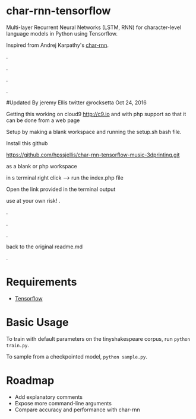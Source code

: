 # char-rnn-tensorflow
Multi-layer Recurrent Neural Networks (LSTM, RNN) for character-level language models in Python using Tensorflow.

Inspired from Andrej Karpathy's [char-rnn](https://github.com/karpathy/char-rnn).


.

.

.

.


#Updated By jeremy Ellis twitter @rocksetta 
Oct 24, 2016

Getting this working on cloud9 http://c9.io and with php support so that it can be done from a web page

Setup by making a blank workspace and running the setup.sh bash file.

Install this github 



https://github.com/hpssjellis/char-rnn-tensorflow-music-3dprinting.git

as a blank or php workspace

in s terminal right click --> run the index.php file

Open the link provided in the terminal output


use at your own risk!
.

.

.

.

back to the original readme.md

.



# Requirements
- [Tensorflow](http://www.tensorflow.org)

# Basic Usage
To train with default parameters on the tinyshakespeare corpus, run `python train.py`.

To sample from a checkpointed model, `python sample.py`.
# Roadmap
- Add explanatory comments
- Expose more command-line arguments
- Compare accuracy and performance with char-rnn
